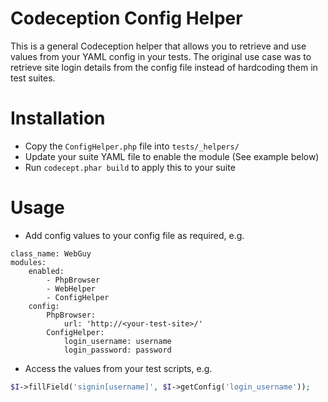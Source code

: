 Codeception Config Helper
=========================

This is a general Codeception helper that allows you to retrieve and use values from your YAML config in your tests. The original use case was to retrieve site login details from the config file instead of hardcoding them in test suites. 

# Installation
* Copy the `ConfigHelper.php` file into `tests/_helpers/`
* Update your suite YAML file to enable the module (See example below)
* Run `codecept.phar build` to apply this to your suite

# Usage 
* Add config values to your config file as required, e.g.

```YML
class_name: WebGuy
modules:
    enabled:
        - PhpBrowser
        - WebHelper
        - ConfigHelper
    config:
        PhpBrowser:
            url: 'http://<your-test-site>/'
        ConfigHelper:
            login_username: username
            login_password: password
```

* Access the values from your test scripts, e.g.
```php
$I->fillField('signin[username]', $I->getConfig('login_username'));
```
